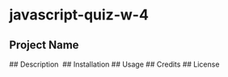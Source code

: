 # javascript-quiz-w-4
## Project Name 
## Description 
## Installation
## Usage
## Credits
## License
